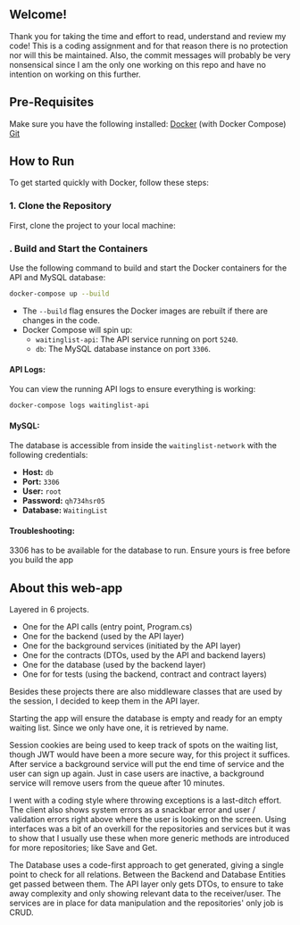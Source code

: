 ## Welcome!
Thank you for taking the time and effort to read, understand and review my code!
This is a coding assignment and for that reason there is no protection nor will this be maintained. 
Also, the commit messages will probably be very nonsensical since I am the only one working on this repo and have no intention on working on this further.

## **Pre-Requisites**
Make sure you have the following installed:
[Docker](https://www.docker.com/get-started) (with Docker Compose)
[Git](https://git-scm.com/)

## **How to Run**
To get started quickly with Docker, follow these steps:
### **1. Clone the Repository**
First, clone the project to your local machine:

### **. Build and Start the Containers**
Use the following command to build and start the Docker containers for the API and MySQL database:
``` bash
docker-compose up --build
```
- The `--build` flag ensures the Docker images are rebuilt if there are changes in the code.
- Docker Compose will spin up:
    - `waitinglist-api`: The API service running on port `5240`.
    - `db`: The MySQL database instance on port `3306`.
#### API Logs:
You can view the running API logs to ensure everything is working:
``` bash
docker-compose logs waitinglist-api
```
#### MySQL:
The database is accessible from inside the `waitinglist-network` with the following credentials:
- **Host:** `db`
- **Port:** `3306`
- **User:** `root`
- **Password:** `qh734hsr05`
- **Database:** `WaitingList`

#### Troubleshooting:
3306 has to be available for the database to run. Ensure yours is free before you build the app

## About this web-app
Layered in 6 projects.
- One for the API calls (entry point, Program.cs)
- One for the backend (used by the API layer)
- One for the background services (initiated by the API layer)
- One for the contracts (DTOs, used by the API and backend layers)
- One for the database (used by the backend layer)
- One for for tests (using the backend, contract and contract layers)

Besides these projects there are also middleware classes that are used by the session, I decided to keep them in the API layer.

Starting the app will ensure the database is empty and ready for an empty waiting list.
Since we only have one, it is retrieved by name.

Session cookies are being used to keep track of spots on the waiting list, though JWT would have been a more secure way, for this project it suffices.
After service a background service will put the end time of service and the user can sign up again. Just in case users are inactive, a background service will remove users from the queue after 10 minutes.

I went with a coding style where throwing exceptions is a last-ditch effort. The client also shows system errors as a snackbar error and user / validation errors right above where the user is looking on the screen.
Using interfaces was a bit of an overkill for the repositories and services but it was to show that I usually use these when more generic methods are introduced for more repositories; like Save and Get.

The Database uses a code-first approach to get generated, giving a single point to check for all relations. Between the Backend and Database Entities get passed between them. The API layer only gets DTOs, to ensure to take away complexity and only showing relevant data to the receiver/user. The services are in place for data manipulation and the repositories' only job is CRUD.
